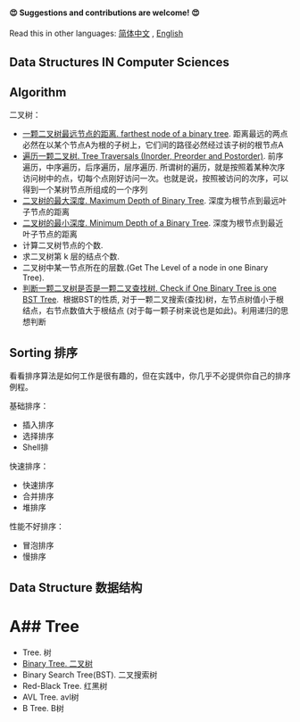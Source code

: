 

#### 😍 Suggestions and contributions are welcome! 😍

Read this in other languages: [简体中文]() , [English]()

  
## Data Structures IN Computer Sciences







## Algorithm

二叉树：
- [一颗二叉树最远节点的距离. farthest node of a binary tree](https://github.com/huanjulu/Algorithm/blob/master/Binary%20Tree/%20Farthest%20Node%20Of%20A%20Binary%20Tree/README.md). 距离最远的两点必然在以某个节点A为根的子树上，它们间的路径必然经过该子树的根节点A
- [遍历一颗二叉树. Tree Traversals (Inorder, Preorder and Postorder)](https://github.com/huanjulu/Algorithm/blob/master/Binary%20Tree/Binary%20Tree%20Traversal%20/README.md).  前序遍历，中序遍历，后序遍历，层序遍历. 所谓树的遍历，就是按照着某种次序访问树中的点，切每个点刚好访问一次。也就是说，按照被访问的次序，可以得到一个某树节点所组成的一个序列
- [二叉树的最大深度.  Maximum Depth of Binary Tree](https://github.com/huanjulu/Data-Structure-And-Algorithm/blob/master/Binary%20Tree/Calculate%20Max%20Depth%20Of%20Tree/README.md). 深度为根节点到最远叶子节点的距离
- [二叉树的最小深度. Minimum Depth of a Binary Tree](https://github.com/huanjulu/Data-Structure-And-Algorithm/blob/master/Binary%20Tree/Calculate%20Minmum%20Depth%20Of%20Tree%20copy/README.md). 深度为根节点到最近叶子节点的距离
- 计算二叉树节点的个数.  
- 求二叉树第 k 层的结点个数.
- 二叉树中某一节点所在的层数.(Get The Level of a node in one Binary Tree).
- [判断一颗二叉树是否是一颗二叉查找树. Check if One Binary Tree is one BST Tree](https://github.com/huanjulu/Algorithm/blob/master/Binary%20Search%20Tree/Check%20BT%20if%20one%20BST%20/README.md).  根据BST的性质, 对于一颗二叉搜索(查找)树，左节点树值小于根结点，右节点数值大于根结点 (对于每一颗子树来说也是如此)。利用递归的思想判断




## Sorting 排序

看看排序算法是如何工作是很有趣的，但在实践中，你几乎不必提供你自己的排序例程。

基础排序：

- 插入排序
- 选择排序
- Shell排

快速排序：

- 快速排序
- 合并排序
- 堆排序

性能不好排序：

- 冒泡排序
- 慢排序

## Data Structure 数据结构

# A## Tree
- Tree. 树
- [Binary Tree. 二叉树](https://github.com/huanjulu/Algorithm/blob/master/Binary%20Tree/README.md)
- Binary Search Tree(BST). 二叉搜索树
- Red-Black Tree. 红黑树
- AVL Tree. avl树
- B Tree. B树


